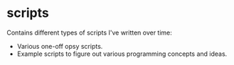 # scripts
Contains different types of scripts I've written over time:

- Various one-off opsy scripts.
- Example scripts to figure out various programming concepts and ideas.
